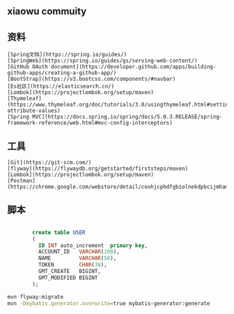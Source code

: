 ## xiaowu commuity

## 资料
    [Spring文档](https://spring.io/guides/)
    [SpringWeb](https://spring.io/guides/gs/serving-web-content/)
    [GitHub OAuth document](https://developer.github.com/apps/building-github-apps/creating-a-github-app/)
    [BootStrap](https://v3.bootcss.com/components/#navbar)
    [Es社区](https://elasticsearch.cn/)
    [Lombok](https://projectlombok.org/setup/maven)
    [Thymeleaf](https://www.thymeleaf.org/doc/tutorials/3.0/usingthymeleaf.html#setting-attribute-values)
    [Spring MVC](https://docs.spring.io/spring/docs/5.0.3.RELEASE/spring-framework-reference/web.html#mvc-config-interceptors)
## 工具
    [Git](https://git-scm.com/)
    [flyway](https://flywaydb.org/getstarted/firststeps/maven)
    [Lombok](https://projectlombok.org/setup/maven)
    [Postman](https://chrome.google.com/webstore/detail/coohjcphdfgbiolnekdpbcijmhambjff)
## 脚本
```sql

        create table USER
        (
          ID INT auto_increment  primary key,
          ACCOUNT_ID   VARCHAR(100),
          NAME         VARCHAR(50),
          TOKEN        CHAR(36),
          GMT_CREATE   BIGINT,
          GMT_MODIFIED BIGINT
        );
```
```bash
mvn flyway:migrate
mvn -Dmybatis.generator.overwrite=true mybatis-generator:generate
```